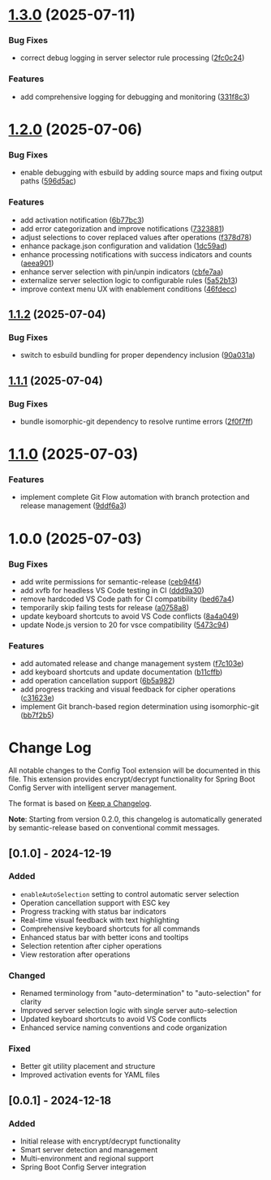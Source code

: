 # [1.3.0](https://github.com/tenerity-bbc/ext-vscode-config-tool/compare/v1.2.0...v1.3.0) (2025-07-11)


### Bug Fixes

* correct debug logging in server selector rule processing ([2fc0c24](https://github.com/tenerity-bbc/ext-vscode-config-tool/commit/2fc0c24c6253b81b2c7b4514037cdcf8270bf456))


### Features

* add comprehensive logging for debugging and monitoring ([331f8c3](https://github.com/tenerity-bbc/ext-vscode-config-tool/commit/331f8c301550878d4cf03b0d1401d898824db80c))

# [1.2.0](https://github.com/tenerity-bbc/ext-vscode-config-tool/compare/v1.1.2...v1.2.0) (2025-07-06)


### Bug Fixes

* enable debugging with esbuild by adding source maps and fixing output paths ([596d5ac](https://github.com/tenerity-bbc/ext-vscode-config-tool/commit/596d5ac449dde3af7c000af6106e4ca94cab7157))


### Features

* add activation notification ([6b77bc3](https://github.com/tenerity-bbc/ext-vscode-config-tool/commit/6b77bc3430d9adc8e2e356b7017e77fc5a0a07ff))
* add error categorization and improve notifications ([7323881](https://github.com/tenerity-bbc/ext-vscode-config-tool/commit/7323881502c48b9ef2426763544f8a6cfb1d07bb))
* adjust selections to cover replaced values after operations ([f378d78](https://github.com/tenerity-bbc/ext-vscode-config-tool/commit/f378d7800899a2f7331caaee7bc4fd312ee8b6da))
* enhance package.json configuration and validation ([1dc59ad](https://github.com/tenerity-bbc/ext-vscode-config-tool/commit/1dc59ad12e9be77074c091ec3385c85d23eea7c9))
* enhance processing notifications with success indicators and counts ([aeea901](https://github.com/tenerity-bbc/ext-vscode-config-tool/commit/aeea9016972af8184abad2f2ba2ac057f369b2d3))
* enhance server selection with pin/unpin indicators ([cbfe7aa](https://github.com/tenerity-bbc/ext-vscode-config-tool/commit/cbfe7aa040c5986711c13851625b50ca30095ff4))
* externalize server selection logic to configurable rules ([5a52b13](https://github.com/tenerity-bbc/ext-vscode-config-tool/commit/5a52b139565130f26b03b319519940dc8e6a1cf0))
* improve context menu UX with enablement conditions ([46fdecc](https://github.com/tenerity-bbc/ext-vscode-config-tool/commit/46fdecc450a81b51ef8bc544c7d9ba7883ede64b))

## [1.1.2](https://github.com/tenerity-bbc/ext-vscode-config-tool/compare/v1.1.1...v1.1.2) (2025-07-04)


### Bug Fixes

* switch to esbuild bundling for proper dependency inclusion ([90a031a](https://github.com/tenerity-bbc/ext-vscode-config-tool/commit/90a031a32a64b5775c3cc355d73a4d2455ebd3b4))

## [1.1.1](https://github.com/tenerity-bbc/ext-vscode-config-tool/compare/v1.1.0...v1.1.1) (2025-07-04)


### Bug Fixes

* bundle isomorphic-git dependency to resolve runtime errors ([2f0f7ff](https://github.com/tenerity-bbc/ext-vscode-config-tool/commit/2f0f7ff0e18c4ab3ace21c79d6cec188b88e97cb))

# [1.1.0](https://github.com/tenerity-bbc/ext-vscode-config-tool/compare/v1.0.0...v1.1.0) (2025-07-03)


### Features

* implement complete Git Flow automation with branch protection and release management ([9ddf6a3](https://github.com/tenerity-bbc/ext-vscode-config-tool/commit/9ddf6a3a53b7fd41b512e79a1b17856e02b07ac4))

# 1.0.0 (2025-07-03)


### Bug Fixes

* add write permissions for semantic-release ([ceb94f4](https://github.com/tenerity-bbc/ext-vscode-config-tool/commit/ceb94f4c9655e3b0a3692f199ce9a7b1994c6673))
* add xvfb for headless VS Code testing in CI ([ddd9a30](https://github.com/tenerity-bbc/ext-vscode-config-tool/commit/ddd9a30a6a36fb6558c7a8e9b7dae60ab16988f2))
* remove hardcoded VS Code path for CI compatibility ([bed67a4](https://github.com/tenerity-bbc/ext-vscode-config-tool/commit/bed67a4b0aa8512f6e8fada0bf97deca87833ec6))
* temporarily skip failing tests for release ([a0758a8](https://github.com/tenerity-bbc/ext-vscode-config-tool/commit/a0758a8592447603fa63234ec9db1ab2581a3a68))
* update keyboard shortcuts to avoid VS Code conflicts ([8a4a049](https://github.com/tenerity-bbc/ext-vscode-config-tool/commit/8a4a0496df6a8052e0c7f0f17ba9f5bd7f5df072))
* update Node.js version to 20 for vsce compatibility ([5473c94](https://github.com/tenerity-bbc/ext-vscode-config-tool/commit/5473c9407f5175989cd5abd4f6f0fde3d5c5cc2f))


### Features

* add automated release and change management system ([f7c103e](https://github.com/tenerity-bbc/ext-vscode-config-tool/commit/f7c103ebc344da26abea86f0358bcc1234914cfb))
* add keyboard shortcuts and update documentation ([b11cffb](https://github.com/tenerity-bbc/ext-vscode-config-tool/commit/b11cffb8d28c7418ff88aa965e343a64e63ce7c5))
* add operation cancellation support ([6b5a982](https://github.com/tenerity-bbc/ext-vscode-config-tool/commit/6b5a982c28f30c14a8e720785c568ac8eef5c3ed))
* add progress tracking and visual feedback for cipher operations ([c31623e](https://github.com/tenerity-bbc/ext-vscode-config-tool/commit/c31623ea49b3696e1e634ce30a06f7ee6df011cf))
* implement Git branch-based region determination using isomorphic-git ([bb7f2b5](https://github.com/tenerity-bbc/ext-vscode-config-tool/commit/bb7f2b5d36becd10e9a5bc320f8ba1e285a9ed9a))

# Change Log

All notable changes to the Config Tool extension will be documented in this file. This extension provides encrypt/decrypt functionality for Spring Boot Config Server with intelligent server management.

The format is based on [Keep a Changelog](http://keepachangelog.com/).

**Note**: Starting from version 0.2.0, this changelog is automatically generated by semantic-release based on conventional commit messages.

## [0.1.0] - 2024-12-19

### Added
- `enableAutoSelection` setting to control automatic server selection
- Operation cancellation support with ESC key
- Progress tracking with status bar indicators
- Real-time visual feedback with text highlighting
- Comprehensive keyboard shortcuts for all commands
- Enhanced status bar with better icons and tooltips
- Selection retention after cipher operations
- View restoration after operations

### Changed
- Renamed terminology from "auto-determination" to "auto-selection" for clarity
- Improved server selection logic with single server auto-selection
- Updated keyboard shortcuts to avoid VS Code conflicts
- Enhanced service naming conventions and code organization

### Fixed
- Better git utility placement and structure
- Improved activation events for YAML files

## [0.0.1] - 2024-12-18

### Added
- Initial release with encrypt/decrypt functionality
- Smart server detection and management
- Multi-environment and regional support
- Spring Boot Config Server integration
